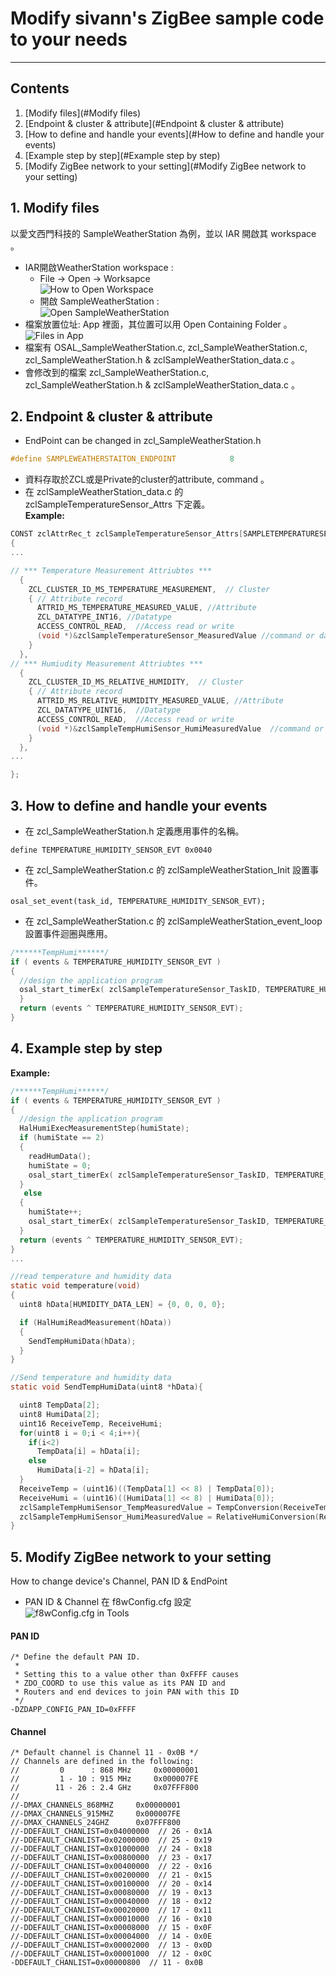 # Modify sivann's ZigBee sample code to your needs  
---  

## Contents  

1. [Modify files](#Modify files)  
2. [Endpoint & cluster & attribute](#Endpoint & cluster & attribute)  
3. [How to define and handle your events](#How to define and handle your events)  
4. [Example step by step](#Example step by step)  
5. [Modify ZigBee network to your setting](#Modify ZigBee network to your setting)  



<a name="Modify files"></a>
## 1. Modify files  
以愛文西門科技的 SampleWeatherStation 為例，並以 IAR 開啟其 workspace 。  
* IAR開啟WeatherStation workspace :  
  * File -> Open -> Worksapce  
![How to Open Workspace](http://i.imgur.com/IuSgFZP.png "How to Open Workspace")  
  * 開啟 SampleWeatherStation :  
![Open SampleWeatherStation](http://i.imgur.com/MIfgIZc.png "Open SampleWeatherStation")  
* 檔案放置位址: App 裡面，其位置可以用 Open Containing Folder 。  
![Files in App](http://i.imgur.com/skfhneD.png "Files in App")  
* 檔案有 OSAL_SampleWeatherStation.c, zcl_SampleWeatherStation.c, zcl_SampleWeatherStation.h & zclSampleWeatherStation_data.c 。  
* 會修改到的檔案 zcl_SampleWeatherStation.c, zcl_SampleWeatherStation.h & zclSampleWeatherStation_data.c  。  

<a name="Cluster & attribute"></a>
## 2. Endpoint & cluster & attribute  

* EndPoint can be changed in zcl_SampleWeatherStation.h  
```c
#define SAMPLEWEATHERSTAITON_ENDPOINT            8
```
* 資料存取於ZCL或是Private的cluster的attribute, command 。  
* 在 zclSampleWeatherStation_data.c 的 zclSampleTemperatureSensor_Attrs 下定義。  
**Example:**  
```c
CONST zclAttrRec_t zclSampleTemperatureSensor_Attrs[SAMPLETEMPERATURESENSOR_MAX_ATTRIBUTES] =
{
...

// *** Temperature Measurement Attriubtes ***
  {
    ZCL_CLUSTER_ID_MS_TEMPERATURE_MEASUREMENT,  // Cluster
    { // Attribute record
      ATTRID_MS_TEMPERATURE_MEASURED_VALUE, //Attribute
      ZCL_DATATYPE_INT16, //Datatype
      ACCESS_CONTROL_READ,  //Access read or write
      (void *)&zclSampleTemperatureSensor_MeasuredValue //command or data
    }
  },
// *** Humiudity Measurement Attriubtes ***
  {
    ZCL_CLUSTER_ID_MS_RELATIVE_HUMIDITY,  // Cluster
    { // Attribute record
      ATTRID_MS_RELATIVE_HUMIDITY_MEASURED_VALUE, //Attribute
      ZCL_DATATYPE_UINT16,  //Datatype
      ACCESS_CONTROL_READ,  //Access read or write
      (void *)&zclSampleTempHumiSensor_HumiMeasuredValue  //command or data
    }
  },
...

};
```

<a name="How to define and handle your events"></a>
## 3. How to define and handle your events  
* 在 zcl_SampleWeatherStation.h 定義應用事件的名稱。  
```
define TEMPERATURE_HUMIDITY_SENSOR_EVT 0x0040
```
* 在 zcl_SampleWeatherStation.c 的 zclSampleWeatherStation_Init 設置事件。  
```
osal_set_event(task_id, TEMPERATURE_HUMIDITY_SENSOR_EVT);
```
* 在 zcl_SampleWeatherStation.c 的 zclSampleWeatherStation_event_loop 設置事件迴圈與應用。  
```c
/******TempHumi******/
if ( events & TEMPERATURE_HUMIDITY_SENSOR_EVT )
{
  //design the application program
  osal_start_timerEx( zclSampleTemperatureSensor_TaskID, TEMPERATURE_HUMIDITY_SENSOR_EVT, 100 ); // after 100ms start TEMPERATURE_HUMIDITY_SENSOR_EVT
  }
  return (events ^ TEMPERATURE_HUMIDITY_SENSOR_EVT);
}
```

<a name="Example step by step"></a>
## 4. Example step by step  
**Example:**  
```c
/******TempHumi******/
if ( events & TEMPERATURE_HUMIDITY_SENSOR_EVT )
{
  //design the application program
  HalHumiExecMeasurementStep(humiState);
  if (humiState == 2)
  {
    readHumData();
    humiState = 0;
    osal_start_timerEx( zclSampleTemperatureSensor_TaskID, TEMPERATURE_HUMIDITY_SENSOR_EVT, sensorHumPeriod );
  }
   else
  {
    humiState++;
    osal_start_timerEx( zclSampleTemperatureSensor_TaskID, TEMPERATURE_HUMIDITY_SENSOR_EVT, 100 ); // after 100ms start TEMPERATURE_HUMIDITY_SENSOR_EVT
  }
  return (events ^ TEMPERATURE_HUMIDITY_SENSOR_EVT);
}
...

//read temperature and humidity data
static void temperature(void)
{
  uint8 hData[HUMIDITY_DATA_LEN] = {0, 0, 0, 0};

  if (HalHumiReadMeasurement(hData))
  {
    SendTempHumiData(hData);
  }
}

//Send temperature and humidity data
static void SendTempHumiData(uint8 *hData){

  uint8 TempData[2];
  uint8 HumiData[2];
  uint16 ReceiveTemp, ReceiveHumi;
  for(uint8 i = 0;i < 4;i++){
    if(i<2)
      TempData[i] = hData[i];
    else
      HumiData[i-2] = hData[i];
  }
  ReceiveTemp = (uint16)((TempData[1] << 8) | TempData[0]);
  ReceiveHumi = (uint16)((HumiData[1] << 8) | HumiData[0]);
  zclSampleTempHumiSensor_TempMeasuredValue = TempConversion(ReceiveTemp); //temperature data stored in zclSampleTempHumiSensor_TempMeasuredValue
  zclSampleTempHumiSensor_HumiMeasuredValue = RelativeHumiConversion(ReceiveHumi); //humidity data stored in zclSampleTempHumiSensor_HumiMeasuredValue
}
```



<a name="Modify network to your setting"></a>
## 5. Modify ZigBee network to your setting   
How to change device's Channel, PAN ID & EndPoint  

* PAN ID  & Channel 在 f8wConfig.cfg 設定  
![f8wConfig.cfg in Tools](http://i.imgur.com/2LWAeZI.png "f8wConfig.cfg in Tools")  

#### PAN ID  
```
/* Define the default PAN ID.
 *
 * Setting this to a value other than 0xFFFF causes
 * ZDO_COORD to use this value as its PAN ID and
 * Routers and end devices to join PAN with this ID
 */
-DZDAPP_CONFIG_PAN_ID=0xFFFF
```
#### Channel
```
/* Default channel is Channel 11 - 0x0B */
// Channels are defined in the following:
//         0      : 868 MHz     0x00000001
//         1 - 10 : 915 MHz     0x000007FE
//        11 - 26 : 2.4 GHz     0x07FFF800
//
//-DMAX_CHANNELS_868MHZ     0x00000001
//-DMAX_CHANNELS_915MHZ     0x000007FE
//-DMAX_CHANNELS_24GHZ      0x07FFF800
//-DDEFAULT_CHANLIST=0x04000000  // 26 - 0x1A
//-DDEFAULT_CHANLIST=0x02000000  // 25 - 0x19
//-DDEFAULT_CHANLIST=0x01000000  // 24 - 0x18
//-DDEFAULT_CHANLIST=0x00800000  // 23 - 0x17
//-DDEFAULT_CHANLIST=0x00400000  // 22 - 0x16
//-DDEFAULT_CHANLIST=0x00200000  // 21 - 0x15
//-DDEFAULT_CHANLIST=0x00100000  // 20 - 0x14
//-DDEFAULT_CHANLIST=0x00080000  // 19 - 0x13
//-DDEFAULT_CHANLIST=0x00040000  // 18 - 0x12
//-DDEFAULT_CHANLIST=0x00020000  // 17 - 0x11
//-DDEFAULT_CHANLIST=0x00010000  // 16 - 0x10
//-DDEFAULT_CHANLIST=0x00008000  // 15 - 0x0F
//-DDEFAULT_CHANLIST=0x00004000  // 14 - 0x0E
//-DDEFAULT_CHANLIST=0x00002000  // 13 - 0x0D
//-DDEFAULT_CHANLIST=0x00001000  // 12 - 0x0C
-DDEFAULT_CHANLIST=0x00000800  // 11 - 0x0B
```
